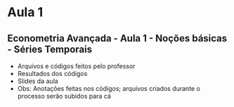 # Aula 1
## Econometria Avançada - Aula 1 - Noções básicas - Séries Temporais
* Arquivos e códigos feitos pelo professor
* Resultados dos códigos
* Slides da aula
* Obs: Anotações feitas nos códigos; arquivos criados durante o processo serão subidos para cá
